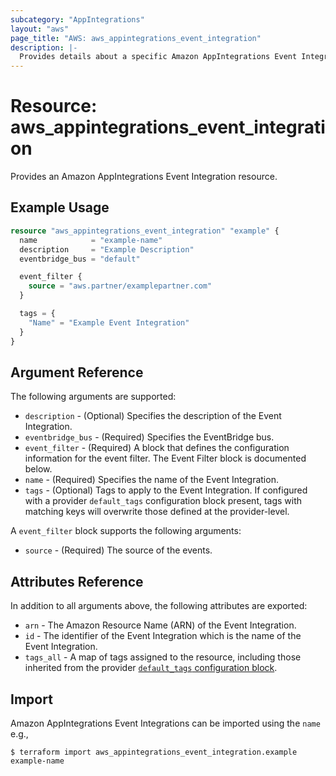 ```yaml
---
subcategory: "AppIntegrations"
layout: "aws"
page_title: "AWS: aws_appintegrations_event_integration"
description: |-
  Provides details about a specific Amazon AppIntegrations Event Integration
---
```


# Resource: aws_appintegrations_event_integration

Provides an Amazon AppIntegrations Event Integration resource.

## Example Usage

```terraform
resource "aws_appintegrations_event_integration" "example" {
  name            = "example-name"
  description     = "Example Description"
  eventbridge_bus = "default"

  event_filter {
    source = "aws.partner/examplepartner.com"
  }

  tags = {
    "Name" = "Example Event Integration"
  }
}
```

## Argument Reference

The following arguments are supported:

* `description` - (Optional) Specifies the description of the Event Integration.
* `eventbridge_bus` - (Required) Specifies the EventBridge bus.
* `event_filter` - (Required) A block that defines the configuration information for the event filter. The Event Filter block is documented below.
* `name` - (Required) Specifies the name of the Event Integration.
* `tags` - (Optional) Tags to apply to the Event Integration. If configured with a provider `default_tags` configuration block present, tags with matching keys will overwrite those defined at the provider-level.

A `event_filter` block supports the following arguments:

* `source` - (Required) The source of the events.

## Attributes Reference

In addition to all arguments above, the following attributes are exported:

* `arn` - The Amazon Resource Name (ARN) of the Event Integration.
* `id` - The identifier of the Event Integration which is the name of the Event Integration.
* `tags_all` - A map of tags assigned to the resource, including those inherited from the provider [`default_tags` configuration block](/docs/providers/aws/index.html#default_tags-configuration-block).

## Import

Amazon AppIntegrations Event Integrations can be imported using the `name` e.g.,

```
$ terraform import aws_appintegrations_event_integration.example example-name
```
